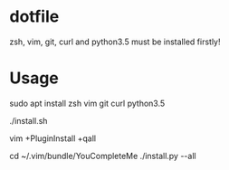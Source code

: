 # dotfile
zsh, vim, git, curl and python3.5 must be installed firstly!

# Usage
sudo apt install zsh vim git curl python3.5

./install.sh

vim +PluginInstall +qall

cd ~/.vim/bundle/YouCompleteMe
./install.py --all
